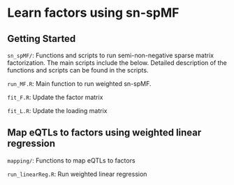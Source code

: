 
# Learn factors using sn-spMF

## Getting Started

`sn_spMF/`: Functions and scripts to run semi-non-negative sparse matrix factorization. The main scripts include the below. Detailed description of the functions and scripts can be found in the scripts.

`run_MF.R`:  Main function to run weighted sn-spMF.

`fit_F.R`: Update the factor matrix

`fit_L.R`: Update the loading matrix



##  Map eQTLs to factors using weighted linear regression

`mapping/`: Functions to map eQTLs to factors

`run_linearReg.R`: Run weighted linear regression
